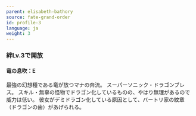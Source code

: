 ```yaml
---
parent: elisabeth-bathory
source: fate-grand-order
id: profile-3
language: ja
weight: 3
---
```


### 絆Lv.3で開放

#### 竜の息吹：E

最強の幻想種である竜が放つマナの奔流。
スーパーソニック・ドラゴンブレス。
スキル・無辜の怪物でドラゴン化しているものの、やはり無理があるので威力は低い。
彼女がデミドラゴン化している原因として、バートリ家の紋章（ドラゴンの歯）があげられる。
